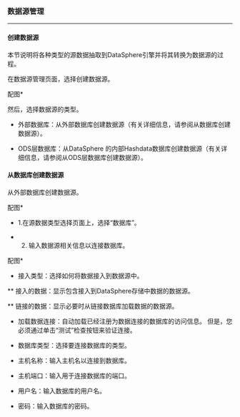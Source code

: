 
### 数据源管理
--------------------------------
#### 创建数据源

本节说明将各种类型的源数据抽取到DataSphere引擎并将其转换为数据源的过程。

在数据源管理页面，选择创建数据源。

配图*

然后，选择数据源的类型。



* 外部数据库：从外部数据库创建数据源（有关详细信息，请参阅从数据库创建数据源）。

* ODS层数据库：从DataSphere 的内部Hashdata数据库创建数据源（有关详细信息，请参阅从ODS层数据库创建数据源）。


#### 从数据库创建数据源

从外部数据库创建数据源。

配图*

* 1.在源数据类型选择页面上，选择“数据库”。

* 2. 输入数据源相关信息以连接数据库。


配图*


* 接入类型：选择如何将数据接入到数据源中。

** 接入的数据：显示包含接入到DataSphere存储中数据的数据源。

** 链接的数据：显示必要时从链接数据库加载数据的数据源。


* 加载数据连接：自动加载已经注册为数据连接的数据库的访问信息。 但是，您必须通过单击“测试”检查按钮来验证连接。

* 数据库类型：选择要连接数据库的类型。

* 主机名称：输入主机名以连接到数据库。

* 主机端口：输入用于连接数据库的端口。

* 用户名：输入数据库的用户名。

* 密码：输入数据库的密码。



















































